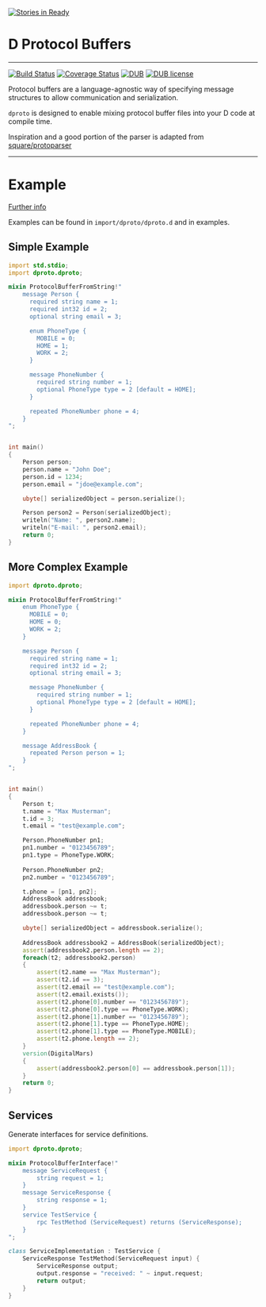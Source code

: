 [![Stories in Ready](https://badge.waffle.io/msoucy/dproto.png?label=ready&title=Ready)](https://waffle.io/msoucy/dproto)
# D Protocol Buffers

----

[![Build Status](https://travis-ci.org/msoucy/dproto.svg?branch=master)](https://travis-ci.org/msoucy/dproto)
[![Coverage Status](https://coveralls.io/repos/msoucy/dproto/badge.svg?branch=master)](https://coveralls.io/r/msoucy/dproto)
[![DUB](https://img.shields.io/dub/dt/dproto/latest.svg)](http://code.dlang.org/packages/dproto)
[![DUB license](https://img.shields.io/dub/l/dproto.svg)](http://code.dlang.org/packages/dproto)

Protocol buffers are a language-agnostic way of specifying message structures to allow communication and serialization.

`dproto` is designed to enable mixing protocol buffer files into your D code at compile time.

Inspiration and a good portion of the parser is adapted from [square/protoparser](http://github.com/square/protoparser)

----
# Example

[Further info](https://developers.google.com/protocol-buffers/docs/overview)

Examples can be found in `import/dproto/dproto.d` and in examples.

## Simple Example

```d
import std.stdio;
import dproto.dproto;

mixin ProtocolBufferFromString!"
	message Person {
	  required string name = 1;
	  required int32 id = 2;
	  optional string email = 3;

	  enum PhoneType {
		MOBILE = 0;
		HOME = 1;
		WORK = 2;
	  }

	  message PhoneNumber {
		required string number = 1;
		optional PhoneType type = 2 [default = HOME];
	  }

	  repeated PhoneNumber phone = 4;
	}
";


int main()
{
	Person person;
	person.name = "John Doe";
	person.id = 1234;
	person.email = "jdoe@example.com";

	ubyte[] serializedObject = person.serialize();

	Person person2 = Person(serializedObject);
	writeln("Name: ", person2.name);
	writeln("E-mail: ", person2.email);
	return 0;
}
```

## More Complex Example

```d
import dproto.dproto;

mixin ProtocolBufferFromString!"
	enum PhoneType {
	  MOBILE = 0;
	  HOME = 0;
	  WORK = 2;
	}

	message Person {
	  required string name = 1;
	  required int32 id = 2;
	  optional string email = 3;

	  message PhoneNumber {
		required string number = 1;
		optional PhoneType type = 2 [default = HOME];
	  }

	  repeated PhoneNumber phone = 4;
	}

	message AddressBook {
	  repeated Person person = 1;
	}
";


int main()
{
	Person t;
	t.name = "Max Musterman";
	t.id = 3;
	t.email = "test@example.com";

	Person.PhoneNumber pn1;
	pn1.number = "0123456789";
	pn1.type = PhoneType.WORK;
	
	Person.PhoneNumber pn2;
	pn2.number = "0123456789";

	t.phone = [pn1, pn2];
	AddressBook addressbook;
	addressbook.person ~= t;
	addressbook.person ~= t;

	ubyte[] serializedObject = addressbook.serialize();
	
	AddressBook addressbook2 = AddressBook(serializedObject);
	assert(addressbook2.person.length == 2);
	foreach(t2; addressbook2.person)
	{
		assert(t2.name == "Max Musterman");
		assert(t2.id == 3);
		assert(t2.email == "test@example.com");
		assert(t2.email.exists());
		assert(t2.phone[0].number == "0123456789");
		assert(t2.phone[0].type == PhoneType.WORK);
		assert(t2.phone[1].number == "0123456789");
		assert(t2.phone[1].type == PhoneType.HOME);
		assert(t2.phone[1].type == PhoneType.MOBILE);
		assert(t2.phone.length == 2);
	}
	version(DigitalMars)
	{
		assert(addressbook2.person[0] == addressbook.person[1]);
	}
	return 0;
}
```


## Services

Generate interfaces for service definitions.

```d
import dproto.dproto;

mixin ProtocolBufferInterface!"
	message ServiceRequest {
		string request = 1;
	}
	message ServiceResponse {
		string response = 1;
	}
	service TestService {
		rpc TestMethod (ServiceRequest) returns (ServiceResponse);
	}
";

class ServiceImplementation : TestService {
	ServiceResponse TestMethod(ServiceRequest input) {
		ServiceResponse output;
		output.response = "received: " ~ input.request;
		return output;
	}
}
```
